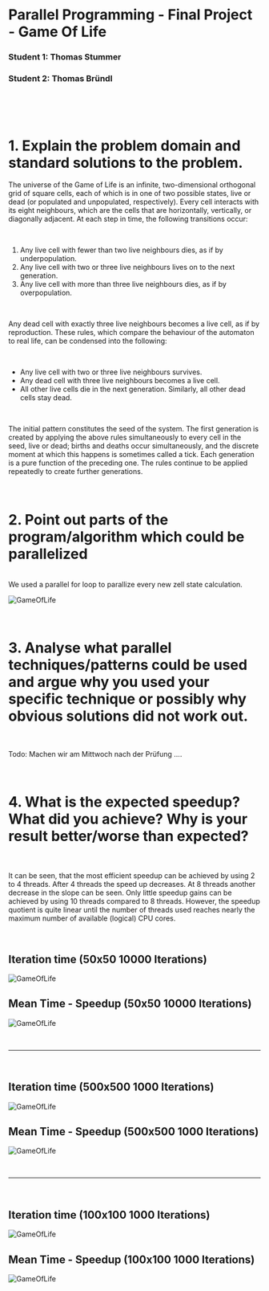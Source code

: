 # Parallel Programming - Final Project - Game Of Life

### Student 1: Thomas Stummer

### Student 2: Thomas Bründl

<br/>
<br/>
<br/>

# 1. Explain the problem domain and standard solutions to the problem.

The universe of the Game of Life is an infinite, two-dimensional orthogonal grid of square cells, each of which is in one of two possible states, live or dead (or populated and unpopulated, respectively). Every cell interacts with its eight neighbours, which are the cells that are horizontally, vertically, or diagonally adjacent. At each step in time, the following transitions occur:

<br>

1. Any live cell with fewer than two live neighbours dies, as if by underpopulation.
2. Any live cell with two or three live neighbours lives on to the next generation.
3. Any live cell with more than three live neighbours dies, as if by overpopulation.

<br>

Any dead cell with exactly three live neighbours becomes a live cell, as if by reproduction.
These rules, which compare the behaviour of the automaton to real life, can be condensed into the following:

<br>

- Any live cell with two or three live neighbours survives.
- Any dead cell with three live neighbours becomes a live cell.
- All other live cells die in the next generation. Similarly, all other dead cells stay dead.

<br>

The initial pattern constitutes the seed of the system. The first generation is created by applying the above rules simultaneously to every cell in the seed, live or dead; births and deaths occur simultaneously, and the discrete moment at which this happens is sometimes called a tick. Each generation is a pure function of the preceding one. The rules continue to be applied repeatedly to create further generations.

<br/>

# 2. Point out parts of the program/algorithm which could be parallelized

<br/>
We used a parallel for loop to parallize every new zell state calculation.

<br/>

![GameOfLife](./images/screenshot/what_can_be_parallized.PNG)

<br/>

# 3. Analyse what parallel techniques/patterns could be used and argue why you used your specific technique or possibly why obvious solutions did not work out.

<br/>

Todo: Machen wir am Mittwoch nach der Prüfung ....

<br/>

# 4. What is the expected speedup? What did you achieve? Why is your result better/worse than expected?

<br/><br/>
It can be seen, that the most efficient speedup can be achieved by using 2 to 4 threads. After 4 threads the speed up decreases. At 8 threads another decrease in the slope can be seen. Only little speedup gains can be achieved by using 10 threads compared to 8 threads. However, the speedup quotient is quite linear until the number of threads used reaches nearly the maximum number of available (logical) CPU cores.

<br/>

## Iteration time (50x50 10000 Iterations)

![GameOfLife](./images/screenshot/50x50_1000_iterations_new.PNG)

## Mean Time - Speedup (50x50 10000 Iterations)

![GameOfLife](./images/screenshot/50x50_10000_iterations_Threads_speedUp_new.PNG)

<br>
<hr>
<br>

## Iteration time (500x500 1000 Iterations)

![GameOfLife](./images/screenshot/500x500_1000_iterations_new.PNG)

## Mean Time - Speedup (500x500 1000 Iterations)

![GameOfLife](./images/screenshot/500x500_1000_iterations_Threads_speedUp_new.PNG)

<br>
<hr>
<br>

## Iteration time (100x100 1000 Iterations)

![GameOfLife](./images/screenshot/100x100_1000_iterations_new.PNG)

## Mean Time - Speedup (100x100 1000 Iterations)

![GameOfLife](./images/screenshot/100x100_1000_iterations_Threads_speedUp_new.PNG)

<br>
